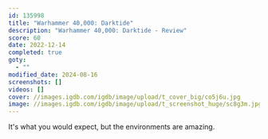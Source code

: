 ```yaml
---
id: 135998
title: "Warhammer 40,000: Darktide"
description: "Warhammer 40,000: Darktide - Review"
score: 60
date: 2022-12-14
completed: true
goty:
  - ""
modified_date: 2024-08-16
screenshots: []
videos: []
cover: //images.igdb.com/igdb/image/upload/t_cover_big/co5j6u.jpg
image: //images.igdb.com/igdb/image/upload/t_screenshot_huge/sc8g3m.jpg
---
```

It's what you would expect, but the environments are amazing. 